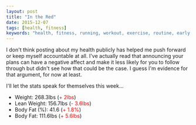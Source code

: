 ```yaml
---
layout: post
title: "In the Red"
date: 2015-12-07
tags: [health, fitness]
keywords: "health, fitness, running, workout, exercise, routine, early morning, diet, food, weight, body fat"
---
```


I don't think posting about my health publicly has helped me push forward or keep myself accountable at all. I've actually read that announcing your plans can have a negative affect and make it less likely for you to follow through but didn't see how that could be the case. I guess I'm evidence for that argument, for now at least.

I'll let the stats speak for themselves this week...

* Weight: 268.3lbs (<span style="color: red;">+ 2lbs</span>)
* Lean Weight: 156.7lbs (<span style="color: red;">- 3.6lbs</span>)
* Body Fat (%): 41.6 (<span style="color: red;">+ 1.8%</span>)
* Body Fat: 111.6lbs (<span style="color: red;">+ 5.6lbs</span>)
